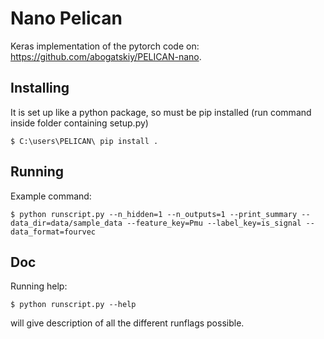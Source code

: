 # Nano Pelican
Keras implementation of the pytorch code on: https://github.com/abogatskiy/PELICAN-nano.

## Installing
It is set up like a python package, so must be pip installed (run command inside folder containing setup.py)
```
$ C:\users\PELICAN\ pip install .
```
## Running

Example command:
```
$ python runscript.py --n_hidden=1 --n_outputs=1 --print_summary --data_dir=data/sample_data --feature_key=Pmu --label_key=is_signal --data_format=fourvec
```

## Doc
Running help:
```
$ python runscript.py --help
```
will give description of all the different runflags possible.
